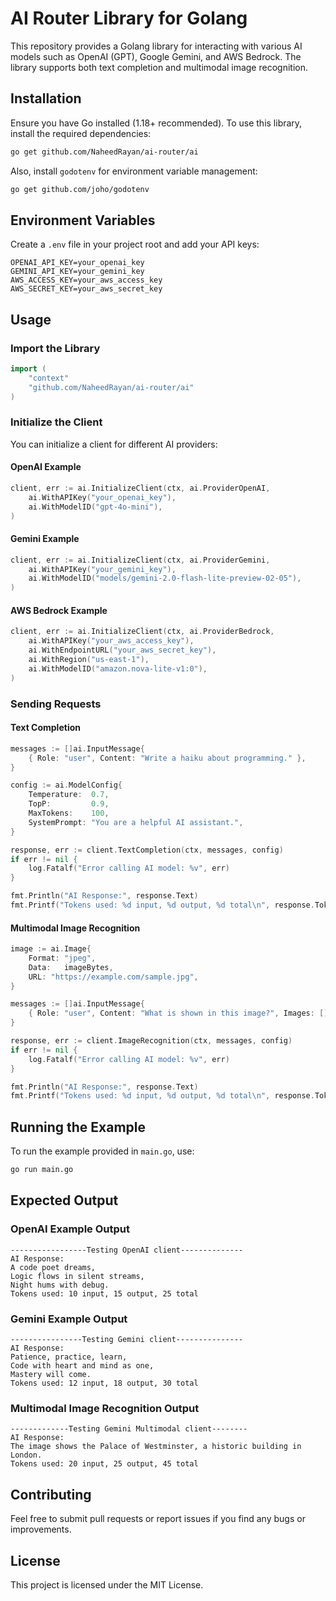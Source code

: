 # AI Router Library for Golang

This repository provides a Golang library for interacting with various AI models such as OpenAI (GPT), Google Gemini, and AWS Bedrock. The library supports both text completion and multimodal image recognition.

## Installation

Ensure you have Go installed (1.18+ recommended). To use this library, install the required dependencies:

```sh
go get github.com/NaheedRayan/ai-router/ai
```

Also, install `godotenv` for environment variable management:

```sh
go get github.com/joho/godotenv
```

## Environment Variables

Create a `.env` file in your project root and add your API keys:

```
OPENAI_API_KEY=your_openai_key
GEMINI_API_KEY=your_gemini_key
AWS_ACCESS_KEY=your_aws_access_key
AWS_SECRET_KEY=your_aws_secret_key
```

## Usage

### Import the Library

```go
import (
    "context"
    "github.com/NaheedRayan/ai-router/ai"
)
```

### Initialize the Client

You can initialize a client for different AI providers:

#### OpenAI Example

```go
client, err := ai.InitializeClient(ctx, ai.ProviderOpenAI,
    ai.WithAPIKey("your_openai_key"),
    ai.WithModelID("gpt-4o-mini"),
)
```

#### Gemini Example

```go
client, err := ai.InitializeClient(ctx, ai.ProviderGemini,
    ai.WithAPIKey("your_gemini_key"),
    ai.WithModelID("models/gemini-2.0-flash-lite-preview-02-05"),
)
```

#### AWS Bedrock Example

```go
client, err := ai.InitializeClient(ctx, ai.ProviderBedrock,
    ai.WithAPIKey("your_aws_access_key"),
    ai.WithEndpointURL("your_aws_secret_key"),
    ai.WithRegion("us-east-1"),
    ai.WithModelID("amazon.nova-lite-v1:0"),
)
```

### Sending Requests

#### Text Completion

```go
messages := []ai.InputMessage{
    { Role: "user", Content: "Write a haiku about programming." },
}

config := ai.ModelConfig{
    Temperature:  0.7,
    TopP:         0.9,
    MaxTokens:    100,
    SystemPrompt: "You are a helpful AI assistant.",
}

response, err := client.TextCompletion(ctx, messages, config)
if err != nil {
    log.Fatalf("Error calling AI model: %v", err)
}

fmt.Println("AI Response:", response.Text)
fmt.Printf("Tokens used: %d input, %d output, %d total\n", response.TokenUsage.InputTokens, response.TokenUsage.OutputTokens, response.TokenUsage.TotalTokens)
```

#### Multimodal Image Recognition

```go
image := ai.Image{
    Format: "jpeg",
    Data:   imageBytes,
    URL: "https://example.com/sample.jpg",
}

messages := []ai.InputMessage{
    { Role: "user", Content: "What is shown in this image?", Images: []ai.Image{image} },
}

response, err := client.ImageRecognition(ctx, messages, config)
if err != nil {
    log.Fatalf("Error calling AI model: %v", err)
}

fmt.Println("AI Response:", response.Text)
fmt.Printf("Tokens used: %d input, %d output, %d total\n", response.TokenUsage.InputTokens, response.TokenUsage.OutputTokens, response.TokenUsage.TotalTokens)
```

## Running the Example

To run the example provided in `main.go`, use:

```sh
go run main.go
```

## Expected Output

### OpenAI Example Output
```
-----------------Testing OpenAI client--------------
AI Response:
A code poet dreams,
Logic flows in silent streams,
Night hums with debug.
Tokens used: 10 input, 15 output, 25 total
```

### Gemini Example Output
```
----------------Testing Gemini client---------------
AI Response:
Patience, practice, learn,
Code with heart and mind as one,
Mastery will come.
Tokens used: 12 input, 18 output, 30 total
```

### Multimodal Image Recognition Output
```
-------------Testing Gemini Multimodal client--------
AI Response:
The image shows the Palace of Westminster, a historic building in London.
Tokens used: 20 input, 25 output, 45 total
```

## Contributing

Feel free to submit pull requests or report issues if you find any bugs or improvements.

## License

This project is licensed under the MIT License.

